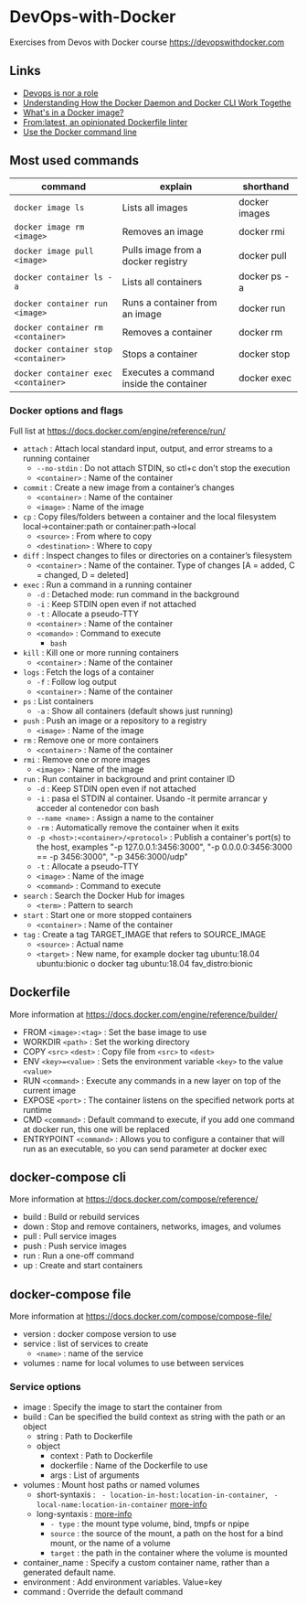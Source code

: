﻿# DevOps-with-Docker
Exercises from Devos with Docker course https://devopswithdocker.com

## Links

* [Devops is nor a role](http://turnoff.us/geek/devops-explained/)
* [Understanding How the Docker Daemon and Docker CLI Work Togethe](https://nickjanetakis.com/blog/understanding-how-the-docker-daemon-and-docker-cli-work-together)
* [What's in a Docker image?](https://cameronlonsdale.com/2018/11/26/whats-in-a-docker-image/)
* [From:latest, an opinionated Dockerfile linter](https://www.fromlatest.io/#/)
* [Use the Docker command line](https://docs.docker.com/engine/reference/commandline/cli/) 

## Most used commands
|command|explain|shorthand|
|--|--|--|
|`docker image ls`|Lists all images|docker images|
|`docker image rm <image>`|Removes an image|docker rmi|
|`docker image pull <image>`|Pulls image from a docker registry|docker pull|
|`docker container ls -a`|Lists all containers|docker ps -a|
|`docker container run <image>`|Runs a container from an image|docker run|
|`docker container rm <container>`|Removes a container|docker rm|
|`docker container stop <container>`|Stops a container|docker stop|
|`docker container exec <container>`|Executes a command inside the container|docker exec| 


### Docker options and flags
Full list at https://docs.docker.com/engine/reference/run/

- `attach`                                  : Attach local standard input, output, and error streams to a running container
    - `--no-stdin`                          : Do not attach STDIN, so ctl+c don't stop the execution
    - `<container>`                         : Name of the container
- `commit`                                  : Create a new image from a container’s changes
    - `<container>`                         : Name of the container
	- `<image>`                             : Name of the image
- `cp`                                      : Copy files/folders between a container and the local filesystem local->container:path or container:path->local
    - `<source>`                            : From where to copy 
    - `<destination>`                       : Where to copy
- `diff`                                    : Inspect changes to files or directories on a container’s filesystem
    - `<container>`                         : Name of the container. Type of changes [A = added, C = changed, D = deleted]
- `exec`                                    : Run a command in a running container
    - `-d`                                  : Detached mode: run command in the background
    - `-i`                                  : Keep STDIN open even if not attached
    - `-t`                                  : Allocate a pseudo-TTY
    - `<container>`                         : Name of the container
    - `<comando>`                           : Command to execute
        - `bash`                            
- `kill`                                    : Kill one or more running containers
    - `<container>`                         : Name of the container
- `logs`                                    : Fetch the logs of a container
    - `-f`                                  : Follow log output
    - `<container>`                         : Name of the container
- `ps`                                      : List containers
    - `-a`                                  : Show all containers (default shows just running)
- `push`                                    : Push an image or a repository to a registry
    - `<image>`                             : Name of the image
- `rm`                                      : Remove one or more containers
    - `<container>`                         : Name of the container
- `rmi`                                     : Remove one or more images
    - `<image>`                             : Name of the image
- `run`                                     : Run container in background and print container ID
    - `-d`                                  : Keep STDIN open even if not attached
    - `-i`                                  : pasa el STDIN al container. Usando -it permite arrancar y acceder al contenedor con bash
    - `--name <name>`                       : Assign a name to the container
    - `-rm`                                 : Automatically remove the container when it exits
    - `-p <host>:<container>/<protocol>`    : Publish a container's port(s) to the host, examples "-p 127.0.0.1:3456:3000", "-p 0.0.0.0:3456:3000 == -p 3456:3000", "-p 3456:3000/udp"
    - `-t`                                  : Allocate a pseudo-TTY
	- `<image>`                             : Name of the image
    - `<command>`                           : Command to execute
- `search`                                  : Search the Docker Hub for images
    - `<term>`                              : Pattern to search
- `start`                                   : Start one or more stopped containers
    - `<container>`                         : Name of the container
- `tag`                                     : Create a tag TARGET_IMAGE that refers to SOURCE_IMAGE
    - `<source>`                            : Actual name
    - `<target>`                            : New name, for example docker tag ubuntu:18.04 ubuntu:bionic o docker tag ubuntu:18.04 fav_distro:bionic 

## Dockerfile
More information at https://docs.docker.com/engine/reference/builder/

- FROM `<image>:<tag>`          : Set the base image to use 
- WORKDIR  `<path>`             : Set the working directory
- COPY `<src>` `<dest>`         : Copy file from `<src>` to `<dest>`
- ENV  `<key>=<value>`          : Sets the environment variable `<key>` to the value `<value>`
- RUN  `<command>`              : Execute any commands in a new layer on top of the current image
- EXPOSE `<port>`               : The container listens on the specified network ports at runtime
- CMD  `<command>`              : Default command to execute, if you add one command at docker run, this one will be replaced
- ENTRYPOINT `<command>`        : Allows you to configure a container that will run as an executable, so you can send parameter at docker exec

## docker-compose cli
More information at https://docs.docker.com/compose/reference/

- build                         : Build or rebuild services
- down                          : Stop and remove containers, networks, images, and volumes
- pull                          : Pull service images
- push                          : Push service images
- run                           : Run a one-off command
- up                            : Create and start containers

## docker-compose file
More information at https://docs.docker.com/compose/compose-file/

- version                       : docker compose version to use
- service                       : list of services to create
    - `<name>`                  : name of the service
- volumes                       : name for local volumes to use between services

### Service options

- image                         : Specify the image to start the container from
- build                         : Can be specified the build context as string with the path or an object
    - string                    : Path to Dockerfile
    - object
        - context               : Path to Dockerfile
        - dockerfile            : Name of the Dockerfile to use
        - args                  : List of arguments
- volumes                       : Mount host paths or named volumes
    - short-syntaxis            : ` - location-in-host:location-in-container`, ` - local-name:location-in-container` [more-info](https://docs.docker.com/compose/compose-file/compose-file-v3/#short-syntax-3)
    - long-syntaxis             : [more-info](https://docs.docker.com/compose/compose-file/compose-file-v3/#long-syntax-3)
        - `- type`              : the mount type volume, bind, tmpfs or npipe
        - `source`              : the source of the mount, a path on the host for a bind mount, or the name of a volume
        - `target`              : the path in the container where the volume is mounted
- container_name                : Specify a custom container name, rather than a generated default name.
- environment                   : Add environment variables. Value=key
- command                       : Override the default command
  